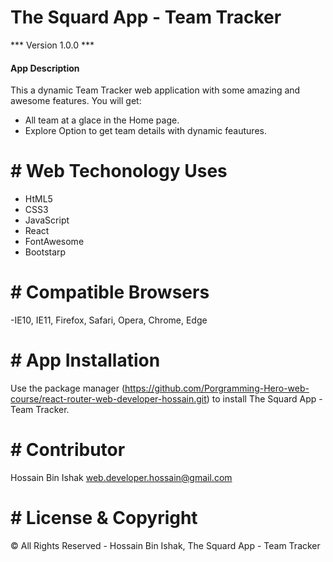 # The Squard App - Team Tracker

*** Version 1.0.0 ***

#### App Description

This a dynamic Team Tracker web application with some amazing and awesome features.
You will get:

- All team at a glace in the Home page.
- Explore Option to get team details with dynamic feautures.
# # Web Techonology Uses

- HtML5
- CSS3
- JavaScript
- React
- FontAwesome
- Bootstarp

# # Compatible Browsers	

-IE10, IE11, Firefox, Safari, Opera, Chrome, Edge
# # App Installation

Use the package manager (https://github.com/Porgramming-Hero-web-course/react-router-web-developer-hossain.git) to install The Squard App - Team Tracker.


# # Contributor
Hossain Bin Ishak <web.developer.hossain@gmail.com>

# # License & Copyright
© All Rights Reserved - Hossain Bin Ishak, The Squard App - Team Tracker